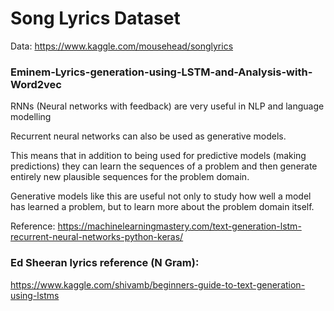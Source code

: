 # Song Lyrics Dataset


Data: https://www.kaggle.com/mousehead/songlyrics


###  Eminem-Lyrics-generation-using-LSTM-and-Analysis-with-Word2vec

RNNs (Neural networks with feedback) are very useful in NLP and language modelling

Recurrent neural networks can also be used as generative models.

This means that in addition to being used for predictive models (making predictions) they can learn the sequences of a problem and then generate entirely new plausible sequences for the problem domain.

Generative models like this are useful not only to study how well a model has learned a problem, but to learn more about the problem domain itself.

Reference: https://machinelearningmastery.com/text-generation-lstm-recurrent-neural-networks-python-keras/


### Ed Sheeran lyrics reference (N Gram):

https://www.kaggle.com/shivamb/beginners-guide-to-text-generation-using-lstms
